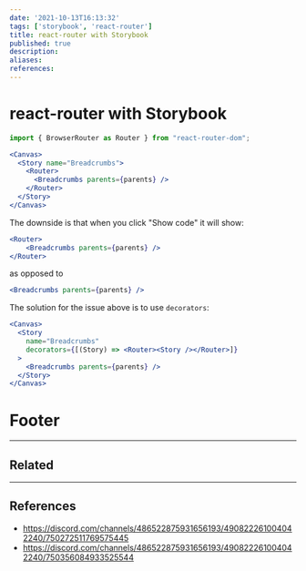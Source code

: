 ```yaml
---
date: '2021-10-13T16:13:32'
tags: ['storybook', 'react-router']
title: react-router with Storybook
published: true
description:
aliases:
references:
---
```


# react-router with Storybook

```jsx
import { BrowserRouter as Router } from "react-router-dom";

<Canvas>
  <Story name="Breadcrumbs">
    <Router>
      <Breadcrumbs parents={parents} />
    </Router>
  </Story>
</Canvas>
```
The downside is that when you click "Show code" it will show:
```jsx
<Router>
	<Breadcrumbs parents={parents} />
</Router>
```
as opposed to
```jsx
<Breadcrumbs parents={parents} />
```
The solution for the issue above is to use `decorators`:
```jsx
<Canvas>
  <Story
    name="Breadcrumbs"
    decorators={[(Story) => <Router><Story /></Router>]}
  >
    <Breadcrumbs parents={parents} />
  </Story>
</Canvas>
```


# Footer

---
## Related

---

## References
- https://discord.com/channels/486522875931656193/490822261004042240/750272511769575445
- https://discord.com/channels/486522875931656193/490822261004042240/750356084933525544
